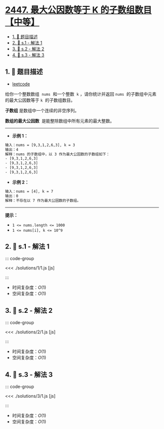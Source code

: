 # [2447. 最大公因数等于 K 的子数组数目【中等】](https://github.com/tnotesjs/TNotes.leetcode/tree/main/notes/2447.%20%E6%9C%80%E5%A4%A7%E5%85%AC%E5%9B%A0%E6%95%B0%E7%AD%89%E4%BA%8E%20K%20%E7%9A%84%E5%AD%90%E6%95%B0%E7%BB%84%E6%95%B0%E7%9B%AE%E3%80%90%E4%B8%AD%E7%AD%89%E3%80%91)

<!-- region:toc -->

- [1. 📝 题目描述](#1--题目描述)
- [2. 🎯 s.1 - 解法 1](#2--s1---解法-1)
- [3. 🎯 s.2 - 解法 2](#3--s2---解法-2)
- [4. 🎯 s.3 - 解法 3](#4--s3---解法-3)

<!-- endregion:toc -->

## 1. 📝 题目描述

- [leetcode](https://leetcode.cn/problems/number-of-subarrays-with-gcd-equal-to-k/)

给你一个整数数组  `nums`  和一个整数  `k` ，请你统计并返回 `nums`  的子数组中元素的最大公因数等于 `k`  的子数组数目。

**子数组** 是数组中一个连续的非空序列。

**数组的最大公因数**  是能整除数组中所有元素的最大整数。

---

- **示例 1：**

```txt
输入：nums = [9,3,1,2,6,3], k = 3
输出：4
解释：nums 的子数组中，以 3 作为最大公因数的子数组如下：
- [9,3,1,2,6,3]
- [9,3,1,2,6,3]
- [9,3,1,2,6,3]
- [9,3,1,2,6,3]
```

- **示例 2：**

```txt
输入：nums = [4], k = 7
输出：0
解释：不存在以 7 作为最大公因数的子数组。
```

---

**提示：**

- `1 <= nums.length <= 1000`
- `1 <= nums[i], k <= 10^9`

## 2. 🎯 s.1 - 解法 1

::: code-group

<<< ./solutions/1/1.js [js]

:::

- 时间复杂度：$O(1)$
- 空间复杂度：$O(1)$

## 3. 🎯 s.2 - 解法 2

::: code-group

<<< ./solutions/2/1.js [js]

:::

- 时间复杂度：$O(1)$
- 空间复杂度：$O(1)$

## 4. 🎯 s.3 - 解法 3

::: code-group

<<< ./solutions/3/1.js [js]

:::

- 时间复杂度：$O(1)$
- 空间复杂度：$O(1)$
